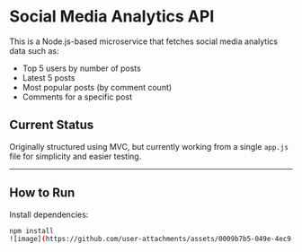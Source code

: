 # Social Media Analytics API

This is a Node.js-based microservice that fetches social media analytics data such as:

- Top 5 users by number of posts
- Latest 5 posts
- Most popular posts (by comment count)
- Comments for a specific post

## Current Status

Originally structured using MVC, but currently working from a single `app.js` file for simplicity and easier testing.

---

## How to Run

Install dependencies:

```bash
npm install
![image](https://github.com/user-attachments/assets/0009b7b5-049e-4ec9-b386-3c4c8591a9b6)
